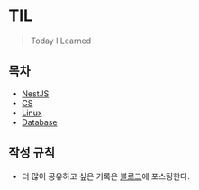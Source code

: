 # TIL

> Today I Learned

## 목차

- [NestJS](./NestJS)
- [CS](./CS)
- [Linux](./Linux)
- [Database](./Database)

## 작성 규칙

- 더 많이 공유하고 싶은 기록은 [블로그]()에 포스팅한다.
